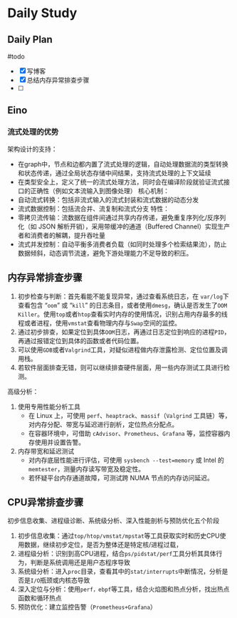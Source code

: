 # Daily Study
## Daily Plan
#todo
- [x] 写博客
- [x] 总结内存异常排查步骤
- [ ] 
## Eino
### 流式处理的优势
架构设计的支持：
- 在graph中，节点和边都内置了流式处理的逻辑，自动处理数据流的类型转换和状态传递，通过全局状态存储中间结果，支持流式处理的上下文延续
- 在类型安全上，定义了统一的流式处理方法，同时会在编译阶段就验证流式接口的正确性（例如文本流输入到图像处理）
核心机制：
- 自动流式转换：包括非流式输入的流式封装和流式数据的动态分发
- 流式数据控制：包括流合并、流复制和流式分支
特性：
- 零拷贝流传输：流数据在组件间通过共享内存传递，避免重复序列化/反序列化（如 JSON 解析开销），采用带缓冲的通道（Buffered Channel）实现生产者和消费者的解耦，提升吞吐量
- 流式并发控制：自动平衡多消费者负载（如同时处理多个检索结果流），防止数据倾斜，动态调节流速，避免下游处理能力不足导致的积压。

## 内存异常排查步骤

1. 初步检查与判断：首先看能不能复现异常，通过查看系统日志，在 `var/log`下查看包含 “`oom`” 或 “`kill`” 的日志条目，或者使用`dmesg`，确认是否发生了`OOM Killer`。使用`top`或者`htop`查看实时内存的使用情况，识别占用内存最多的线程或者进程，使用`vmstat`查看物理内存与`Swap`空间的监控。
2. 通过初步排查，如果定位到具体`OOM`日志，再通过日志定位到响应的进程`PID`，再通过报错定位到具体的函数或者代码位置。
3. 可以使用`GDB`或者`Valgrind`工具，对疑似进程做内存泄露检测、定位位置及调用栈。
4. 若软件层面排查无错，则可以继续排查硬件层面，用一些内存测试工具进行检测。

高级分析：
1. 使用专用性能分析工具
	- 在 Linux 上，可使用 `perf`、`heaptrack`、`massif`（`Valgrind` 工具链）等，对内存分配、带宽与延迟进行剖析，定位热点分配点。
	- 在容器环境中，可借助 `cAdvisor`、`Prometheus`、`Grafana` 等，监控容器内存使用并设置告警。
2. 内存带宽和延迟测试
	- 对内存底层性能进行评估，可使用 `sysbench --test=memory` 或 Intel 的 `memtester`，测量内存读写带宽及稳定性。
	- 若怀疑平台内存通道故障，可测试跨 NUMA 节点的内存访问延迟。

## CPU异常排查步骤
初步信息收集、进程级诊断、系统级分析、深入性能剖析与预防优化五个阶段

1. 初步信息收集：通过`top/htop/vmstat/mpstat`等工具获取实时和历史CPU使用数据，继续初步定位，是否为整体还是特定核/进程过载，
2. 进程级分析：识别到高CPU进程，结合`ps/pidstat/perf`工具分析其具体行为，判断是系统调用还是用户态程序导致
3. 系统级分析：进入`proc`目录，查看其中的`stat/interrupts`中断情况，分析是否是`I/O`瓶颈或内核态导致
4. 深入定位与分析：使用`perf，ebpf`等工具，结合火焰图和热点分析，找出热点函数和循环热点
5. 预防优化：建立监控告警（`Prometheus+Grafana`）




